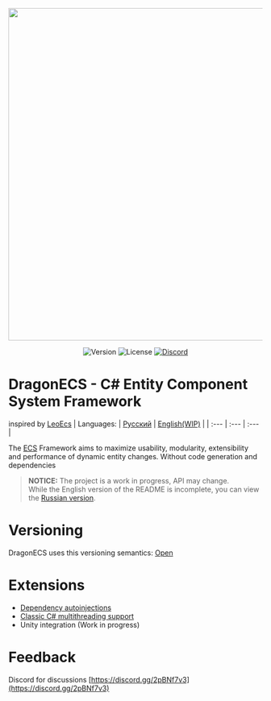 <p align="center">
<img width="660" src="https://github.com/DCFApixels/DragonECS/assets/99481254/c09e385e-08c1-4c04-904a-36ad7e25e45b.png">
</p>

<p align="center">
<img alt="Version" src="https://img.shields.io/github/package-json/v/DCFApixels/DragonECS?color=%23ff4e85&style=for-the-badge">
<img alt="License" src="https://img.shields.io/github/license/DCFApixels/DragonECS?color=ff4e85&style=for-the-badge">
<a href="https://discord.gg/2pBNf7v3"><img alt="Discord" src="https://img.shields.io/discord/1111696966208999525?color=%2300b269&label=Discord&logo=Discord&logoColor=%23ffffff&style=for-the-badge"></a>
</p>

# DragonECS - C# Entity Component System Framework
inspired by [LeoEcs](https://github.com/Leopotam/ecslite)
| Languages: | [Русский](https://github.com/DCFApixels/DragonECS/blob/main/README-RU.md) | [English(WIP)](https://github.com/DCFApixels/DragonECS) |
| :--- | :--- | :--- |

The [ECS](https://en.wikipedia.org/wiki/Entity_component_system) Framework aims to maximize usability, modularity, extensibility and performance of dynamic entity changes. Without code generation and dependencies
> **NOTICE:** The project is a work in progress, API may change.  
> While the English version of the README is incomplete, you can view the [Russian version](https://github.com/DCFApixels/DragonECS/blob/main/README-RU.md).

# Versioning
DragonECS uses this versioning semantics: [Open](https://gist.github.com/DCFApixels/c3b178a308b411f530361d1d56f1f929#file-dcfapixels_versioning_en-md)
# Extensions
* [Dependency autoinjections](https://github.com/DCFApixels/DragonECS-AutoInjections)
* [Classic C# multithreading support](https://github.com/DCFApixels/DragonECS-ClassicThreads)
* Unity integration (Work in progress)

# Feedback
Discord for discussions [https://discord.gg/2pBNf7v3](https://discord.gg/2pBNf7v3)
